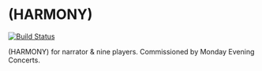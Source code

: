 (HARMONY)
=========

[![Build Status](
    https://travis-ci.org/trevorbaca/harmony.svg)](
    https://travis-ci.org/trevorbaca/harmony)
<!---
[![Code style: black](
    https://img.shields.io/badge/code%20style-black-000000.svg)](
    https://github.com/ambv/black)
-->

(HARMONY) for narrator & nine players. Commissioned by Monday Evening Concerts.
